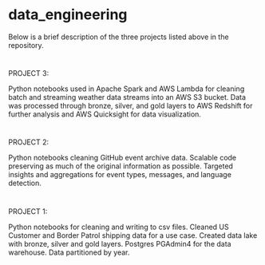 # data_engineering

Below is a brief description of the three projects listed above in the repository.
#
PROJECT 3:

Python notebooks used in Apache Spark and AWS Lambda for cleaning batch and streaming weather data streams into an AWS S3 bucket. Data was processed through bronze, silver, and gold layers to AWS Redshift for further analysis and AWS Quicksight for data visualization.
#
PROJECT 2:

Python notebooks cleaning GitHub event archive data. Scalable code preserving as much of the original information as possible. Targeted insights and aggregations for event types, messages, and language detection.
#
PROJECT 1:

Python notebooks for cleaning and writing to csv files. Cleaned US Customer and Border Patrol shipping data for a use case. Created data lake with bronze, silver and gold layers. Postgres PGAdmin4 for the data warehouse. Data partitioned by year. 
#


